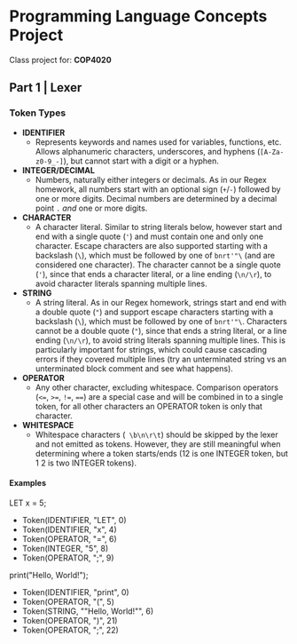 # Programming Language Concepts Project
Class project for: **COP4020**

## Part 1 | Lexer

### Token Types

 - **IDENTIFIER**
   - Represents keywords and names used for variables, functions, etc. Allows alphanumeric characters, underscores, and hyphens (`[A-Za-z0-9_-]`), but cannot start with a digit or a hyphen.
 - **INTEGER/DECIMAL**
   - Numbers, naturally either integers or decimals. As in our Regex homework, all numbers start with an optional sign (`+`/`-`) followed by one or more digits. Decimal numbers are determined by a decimal point `.` *and* one or more digits.
 - **CHARACTER**
   - A character literal. Similar to string literals below, however start and end with a single quote (`'`) and must contain one and only one character. Escape characters are also supported starting with a backslash (`\`), which must be followed by one of `bnrt'"\` (and are considered one character). The character cannot be a single quote (`'`), since that ends a character literal, or a line ending (`\n/\r`), to avoid character literals spanning multiple lines.
 - **STRING**
   - A string literal. As in our Regex homework, strings start and end with a double quote (`"`) and support escape characters starting with a backslash (`\`), which must be followed by one of `bnrt'"\`. Characters cannot be a double quote (`"`), since that ends a string literal, or a line ending (`\n/\r`), to avoid string literals spanning multiple lines. This is particularly important for strings, which could cause cascading errors if they covered multiple lines (try an unterminated string vs an unterminated block comment and see what happens).
 - **OPERATOR**
   - Any other character, excluding whitespace. Comparison operators (`<=`, `>=`, `!=`, `==`) are a special case and will be combined in to a single token, for all other characters an OPERATOR token is only that character.
 - **WHITESPACE**
   - Whitespace characters (` \b\n\r\t`) should be skipped by the lexer and not emitted as tokens. However, they are still meaningful when determining where a token starts/ends (12 is one INTEGER token, but 1 2 is two INTEGER tokens).
 
#### Examples

LET x = 5;
 - Token(IDENTIFIER, "LET", 0)
 - Token(IDENTIFIER, "x", 4)
 - Token(OPERATOR, "=", 6)
 - Token(INTEGER, "5", 8)
 - Token(OPERATOR, ";", 9)

print("Hello, World!");
 - Token(IDENTIFIER, "print", 0)
 - Token(OPERATOR, "(", 5)
 - Token(STRING, "\"Hello, World!\"", 6)
 - Token(OPERATOR, ")", 21)
 - Token(OPERATOR, ";", 22)
